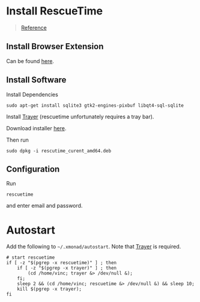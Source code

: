 # Install RescueTime

> [Reference](https://www.rescuetime.com/get_rescuetime)

## Install Browser Extension
Can be found [here](https://chrome.google.com/webstore/detail/rescuetime-for-chrome-chr/bdakmnplckeopfghnlpocafcepegjeap).

## Install Software
Install Dependencies
```shell
sudo apt-get install sqlite3 gtk2-engines-pixbuf libqt4-sql-sqlite
```

Install [Trayer](utils/trayer.md) (rescuetime unfortunately requires a tray bar).

Download installer [here](https://www.rescuetime.com/setup/installer?os=amd64deb).

Then run 
```shell
sudo dpkg -i rescutime_curent_amd64.deb
```

## Configuration
Run
```shell
rescuetime
```
and enter email and password.

# Autostart
Add the following to `~/.xmonad/autostart`. Note that [Trayer](utils/trayer.md) is required.
```shell
# start rescuetime
if [ -z "$(pgrep -x rescuetime)" ] ; then
    if [ -z "$(pgrep -x trayer)" ] ; then
        (cd /home/vinc; trayer &> /dev/null &);
    fi;
    sleep 2 && (cd /home/vinc; rescuetime &> /dev/null &) && sleep 10;
    kill $(pgrep -x trayer);
fi
```
